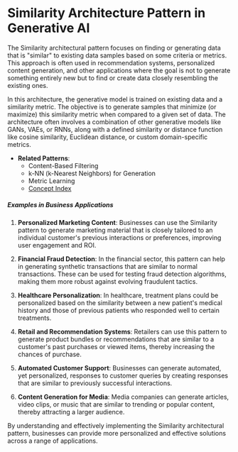 # Similarity Architecture Pattern in Generative AI

The Similarity architectural pattern focuses on finding or generating data that is "similar" to existing data samples based on some criteria or metrics. This approach is often used in recommendation systems, personalized content generation, and other applications where the goal is not to generate something entirely new but to find or create data closely resembling the existing ones.

In this architecture, the generative model is trained on existing data and a similarity metric. The objective is to generate samples that minimize (or maximize) this similarity metric when compared to a given set of data. The architecture often involves a combination of other generative models like GANs, VAEs, or RNNs, along with a defined similarity or distance function like cosine similarity, Euclidean distance, or custom domain-specific metrics.

- **Related Patterns**: 
  - Content-Based Filtering
  - k-NN (k-Nearest Neighbors) for Generation
  - Metric Learning
  - [Concept Index](../glossary.md#concept-index)

##### Examples in Business Applications

1. **Personalized Marketing Content**: Businesses can use the Similarity pattern to generate marketing material that is closely tailored to an individual customer's previous interactions or preferences, improving user engagement and ROI.

2. **Financial Fraud Detection**: In the financial sector, this pattern can help in generating synthetic transactions that are similar to normal transactions. These can be used for testing fraud detection algorithms, making them more robust against evolving fraudulent tactics.

3. **Healthcare Personalization**: In healthcare, treatment plans could be personalized based on the similarity between a new patient's medical history and those of previous patients who responded well to certain treatments.

4. **Retail and Recommendation Systems**: Retailers can use this pattern to generate product bundles or recommendations that are similar to a customer's past purchases or viewed items, thereby increasing the chances of purchase.

5. **Automated Customer Support**: Businesses can generate automated, yet personalized, responses to customer queries by creating responses that are similar to previously successful interactions.

6. **Content Generation for Media**: Media companies can generate articles, video clips, or music that are similar to trending or popular content, thereby attracting a larger audience.

By understanding and effectively implementing the Similarity architectural pattern, businesses can provide more personalized and effective solutions across a range of applications.
